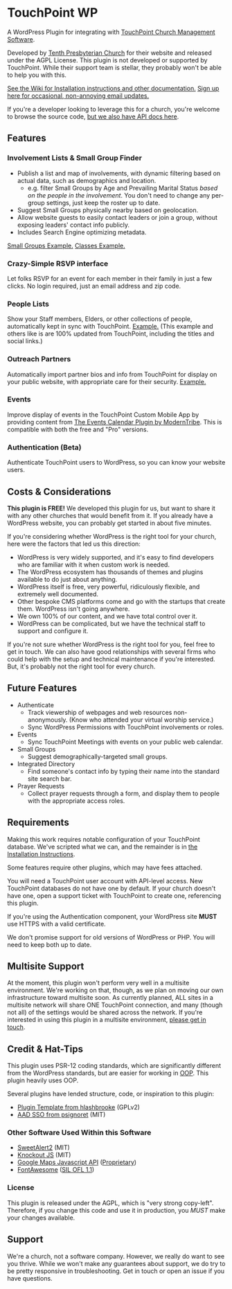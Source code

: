 # TouchPoint WP
A WordPress Plugin for integrating with [TouchPoint Church Management Software](https://github.com/bvcms/bvcms).

Developed by [Tenth Presbyterian Church](https://tenth.org) for their website and released under the AGPL License. This
plugin is not developed or supported by TouchPoint.  While their support team is stellar, they probably won't be able to
help you with this.

[See the Wiki for Installation instructions and other documentation.](https://github.com/TenthPres/TouchPoint-WP/wiki)
[Sign up here for occasional, non-annoying email updates.](https://my.tenth.org/OnePageReg/396)

If you're a developer looking to leverage this for a church, you're welcome to browse the source code, [but we also have API docs here](https://tenthpres.github.io/TouchPoint-WP/). 

## Features
### Involvement Lists & Small Group Finder
- Publish a list and map of involvements, with dynamic filtering based on actual data, such as demographics and location.
  - e.g. filter Small Groups by Age and Prevailing Marital Status *based on the people in the involvement*.  You don't 
  need to change any per-group settings, just keep the roster up to date.
- Suggest Small Groups physically nearby based on geolocation.
- Allow website guests to easily contact leaders or join a group, without exposing leaders' contact info publicly.
- Includes Search Engine optimizing metadata. 

[Small Groups Example.](https://www.tenth.org/smallgroups)
[Classes Example.](https://www.tenth.org/abs)

### Crazy-Simple RSVP interface
Let folks RSVP for an event for each member in their family in just a few clicks.
No login required, just an email address and zip code.

### People Lists
Show your Staff members, Elders, or other collections of people, automatically kept in sync with TouchPoint.
[Example.](https://www.tenth.org/about/staff)  (This example and others like is are 100% updated from TouchPoint, including the titles and social links.)

### Outreach Partners
Automatically import partner bios and info from TouchPoint for display on your public website, with 
appropriate care for their security.
[Example.](https://www.tenth.org/outreach/partners)

### Events
Improve display of events in the TouchPoint Custom Mobile App by providing content from [The Events Calendar Plugin by
ModernTribe](https://theeventscalendar.com/).  This is compatible with both the free and "Pro" versions.

### Authentication (Beta)
Authenticate TouchPoint users to WordPress, so you can know your website users. 

## Costs & Considerations

**This plugin is FREE!**  We developed this plugin for us, but want to share it with any other churches that would
benefit from it.  If you already have a WordPress website, you can probably get started in about five minutes.

If you're considering whether WordPress is the right tool for your church, here were the factors that led us this
direction:
- WordPress is very widely supported, and it's easy to find developers who are familiar with it when custom work is
  needed.
- The WordPress ecosystem has thousands of themes and plugins available to do just about anything.
- WordPress itself is free, very powerful, ridiculously flexible, and extremely well documented.
- Other bespoke CMS platforms come and go with the startups that create them.  WordPress isn't going anywhere.
- We own 100% of our content, and we have total control over it.
- WordPress can be complicated, but we have the technical staff to support and configure it.

If you're not sure whether WordPress is the right tool for you, feel free to get in touch.  We can also have good 
relationships with several firms who could help with the setup and technical maintenance if you're interested.  But,
it's probably not the right tool for every church.

## Future Features
- Authenticate
    - Track viewership of webpages and web resources non-anonymously.  (Know who attended your virtual worship service.)
    - Sync WordPress Permissions with TouchPoint involvements or roles.
- Events
    - Sync TouchPoint Meetings with events on your public web calendar.
- Small Groups
    - Suggest demographically-targeted small groups.
- Integrated Directory
    - Find someone's contact info by typing their name into the standard site search bar.
- Prayer Requests
  - Collect prayer requests through a form, and display them to people with the appropriate access roles.

## Requirements

Making this work requires notable configuration of your TouchPoint database.  We've scripted what we can, and the
remainder is in [the Installation Instructions](https://github.com/TenthPres/TouchPoint-WP/wiki/Installation).

Some features require other plugins, which may have fees attached.

You will need a TouchPoint user account with API-level access. New TouchPoint databases do not have one by default. 
If your church doesn't have one, open a support ticket with TouchPoint to create one, referencing this plugin.

If you're using the Authentication component, your WordPress site **MUST** use HTTPS with a valid certificate.

We don't promise support for old versions of WordPress or PHP.  You will need to keep both up to date.

## Multisite Support

At the moment, this plugin won't perform very well in a multisite environment.  We're working on that, though, as we 
plan on moving our own infrastructure toward multisite soon.  As currently planned, ALL sites in a multisite network 
will share ONE TouchPoint connection, and many (though not all) of the settings would be shared across the network.  If 
you're interested in using this plugin in a multisite environment, [please get in touch](mailto:jkurtz@tenth.org). 

## Credit & Hat-Tips

This plugin uses PSR-12 coding standards, which are significantly different from the WordPress standards, but are easier
for working in [OOP](https://en.wikipedia.org/wiki/Object-oriented_programming).  This plugin heavily uses OOP.

Several plugins have lended structure, code, or inspiration to this plugin:
- [Plugin Template from hlashbrooke](https://github.com/hlashbrooke/WordPress-Plugin-Template) (GPLv2)
- [AAD SSO from psignoret](https://github.com/psignoret/aad-sso-wordpress) (MIT)

### Other Software Used Within this Software
- [SweetAlert2](https://sweetalert2.github.io/) (MIT)
- [Knockout JS](https://knockoutjs.com/) (MIT)
- [Google Maps Javascript API](https://developers.google.com/maps/documentation/javascript/overview) 
  ([Proprietary](https://developers.google.com/terms))
- [FontAwesome](https://fontawesome.com/) ([SIL OFL 1.1](http://scripts.sil.org/OFL))

### License
This plugin is released under the AGPL, which is "very strong copy-left".  Therefore, if you change this code and use it
in production, you *MUST* make your changes available.

## Support
We're a church, not a software company.  However, we really do want to see you thrive.  While we won't make any 
guarantees about support, we do try to be pretty responsive in troubleshooting. Get in touch or open an issue if you 
have questions. 
